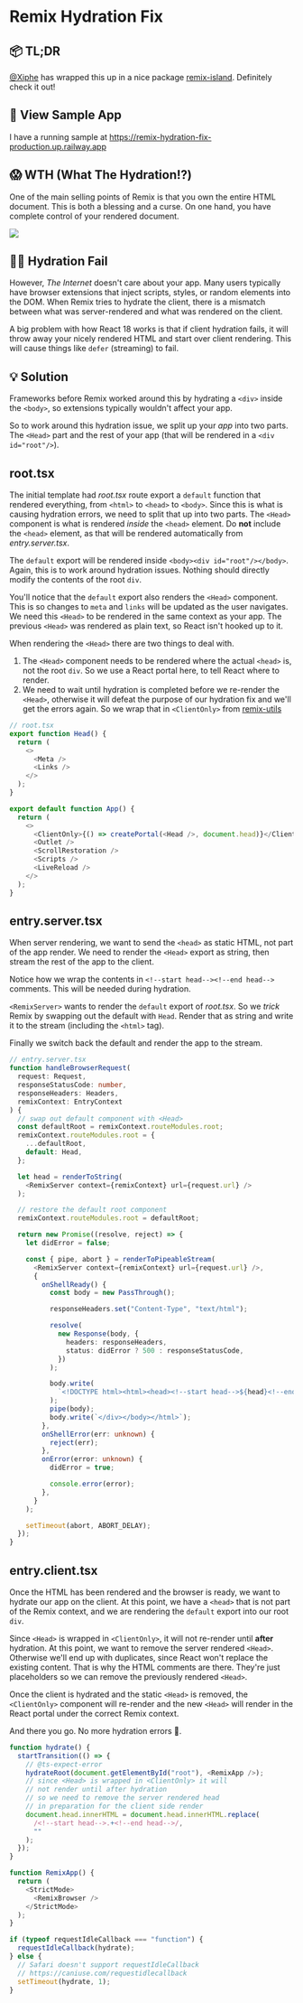 # Remix Hydration Fix

## 📦 TL;DR

[@Xiphe](https://github.com/Xiphe) has wrapped this up in a nice package [remix-island](https://github.com/Xiphe/remix-island). Definitely check it out!

## 👀 View Sample App

I have a running sample at https://remix-hydration-fix-production.up.railway.app

## 😱 WTH (What The Hydration⁉️)

One of the main selling points of Remix is that you own the entire HTML document.
This is both a blessing and a curse. On one hand, you have complete control of
your rendered document.

<a href="https://www.loom.com/share/911412524f5e42618f64bc6c8ec5bf35">
<img style="max-width:300px;" src="https://cdn.loom.com/sessions/thumbnails/911412524f5e42618f64bc6c8ec5bf35-with-play.gif">
</a>

## 🤦‍♂️ Hydration Fail

However, _The Internet_ doesn't care about your app. Many users typically have
browser extensions that inject scripts, styles, or random elements into the DOM.
When Remix tries to hydrate the client, there is a mismatch between what was
server-rendered and what was rendered on the client.

A big problem with how React 18 works is that if client hydration fails, it will
throw away your nicely rendered HTML and start over client rendering. This will
cause things like `defer` (streaming) to fail.

## 💡 Solution

Frameworks before Remix worked around this by hydrating a `<div>` inside the
`<body>`, so extensions typically wouldn't affect your app.

So to work around this hydration issue, we split up your _app_ into two parts.
The `<Head>` part and the rest of your app (that will be rendered in a `<div id="root"/>`).

## root.tsx

The initial template had _root.tsx_ route export a `default` function that rendered everything,
from `<html>` to `<head>` to `<body>`. Since this is what is causing hydration errors,
we need to split that up into two parts. The `<Head>` component is what is rendered
_inside_ the `<head>` element. Do **not** include the `<head>` element, as that will be rendered
automatically from _entry.server.tsx_.

The `default` export will be rendered inside `<body><div id="root"/></body>`. Again,
this is to work around hydration issues. Nothing should directly modify the contents
of the root `div`.

You'll notice that the `default` export also renders the `<Head>` component. This is so
changes to `meta` and `links` will be updated as the user navigates. We need this
`<Head>` to be rendered in the same context as your app. The previous `<Head>` was
rendered as plain text, so React isn't hooked up to it.

When rendering the `<Head>` there are two things to deal with.

1. The `<Head>` component needs to be rendered where the actual `<head>` is, not the
   root `div`. So we use a React portal here, to tell React where to render.
2. We need to wait until hydration is completed before we re-render the `<Head>`,
   otherwise it will defeat the purpose of our hydration fix and we'll get the
   errors again. So we wrap that in `<ClientOnly>` from [remix-utils](https://github.com/sergiodxa/remix-utils#clientonly)

```ts
// root.tsx
export function Head() {
  return (
    <>
      <Meta />
      <Links />
    </>
  );
}

export default function App() {
  return (
    <>
      <ClientOnly>{() => createPortal(<Head />, document.head)}</ClientOnly>
      <Outlet />
      <ScrollRestoration />
      <Scripts />
      <LiveReload />
    </>
  );
}
```

## entry.server.tsx

When server rendering, we want to send the `<head>` as static HTML, not
part of the app render. We need to render the `<Head>` export as string, then stream
the rest of the app to the client.

Notice how we wrap the contents in `<!--start head--><!--end head-->` comments. This
will be needed during hydration.

`<RemixServer>` wants to render the `default` export of _root.tsx_. So we _trick_
Remix by swapping out the default with `Head`. Render that as string and write it
to the stream (including the `<html>` tag).

Finally we switch back the default and render the app to the stream.

```ts
// entry.server.tsx
function handleBrowserRequest(
  request: Request,
  responseStatusCode: number,
  responseHeaders: Headers,
  remixContext: EntryContext
) {
  // swap out default component with <Head>
  const defaultRoot = remixContext.routeModules.root;
  remixContext.routeModules.root = {
    ...defaultRoot,
    default: Head,
  };

  let head = renderToString(
    <RemixServer context={remixContext} url={request.url} />
  );

  // restore the default root component
  remixContext.routeModules.root = defaultRoot;

  return new Promise((resolve, reject) => {
    let didError = false;

    const { pipe, abort } = renderToPipeableStream(
      <RemixServer context={remixContext} url={request.url} />,
      {
        onShellReady() {
          const body = new PassThrough();

          responseHeaders.set("Content-Type", "text/html");

          resolve(
            new Response(body, {
              headers: responseHeaders,
              status: didError ? 500 : responseStatusCode,
            })
          );

          body.write(
            `<!DOCTYPE html><html><head><!--start head-->${head}<!--end head--></head><body><div id="root">`
          );
          pipe(body);
          body.write(`</div></body></html>`);
        },
        onShellError(err: unknown) {
          reject(err);
        },
        onError(error: unknown) {
          didError = true;

          console.error(error);
        },
      }
    );

    setTimeout(abort, ABORT_DELAY);
  });
}
```

## entry.client.tsx

Once the HTML has been rendered and the browser is ready, we want to hydrate our
app on the client. At this point, we have a `<head>` that is not part of the Remix
context, and we are rendering the `default` export into our root `div`.

Since `<Head>` is wrapped in `<ClientOnly>`, it will not re-render until **after**
hydration. At this point, we want to remove the server rendered `<Head>`. Otherwise
we'll end up with duplicates, since React won't replace the existing content. That
is why the HTML comments are there. They're just placeholders so we can remove the previously rendered `<Head>`.

Once the client is hydrated and the static `<Head>` is removed, the `<ClientOnly>`
component will re-render and the new `<Head>` will render in the React portal under
the correct Remix context.

And there you go. No more hydration errors 🥳.

```ts
function hydrate() {
  startTransition(() => {
    // @ts-expect-error
    hydrateRoot(document.getElementById("root"), <RemixApp />);
    // since <Head> is wrapped in <ClientOnly> it will
    // not render until after hydration
    // so we need to remove the server rendered head
    // in preparation for the client side render
    document.head.innerHTML = document.head.innerHTML.replace(
      /<!--start head-->.+<!--end head-->/,
      ""
    );
  });
}

function RemixApp() {
  return (
    <StrictMode>
      <RemixBrowser />
    </StrictMode>
  );
}

if (typeof requestIdleCallback === "function") {
  requestIdleCallback(hydrate);
} else {
  // Safari doesn't support requestIdleCallback
  // https://caniuse.com/requestidlecallback
  setTimeout(hydrate, 1);
}
```
